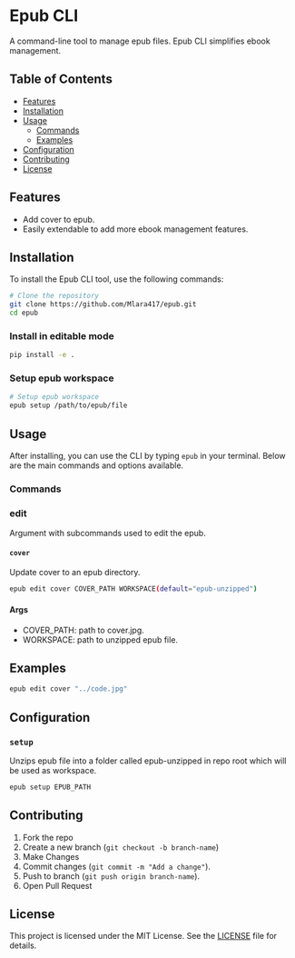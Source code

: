 # Epub CLI

A command-line tool to manage epub files. Epub CLI simplifies ebook management.

## Table of Contents

- [Features](#features)
- [Installation](#installation)
- [Usage](#usage)
  - [Commands](#commands)
  - [Examples](#examples)
- [Configuration](#configuration)
- [Contributing](#contributing)
- [License](#license)

## Features

- Add cover to epub.
- Easily extendable to add more ebook management features.

## Installation

To install the Epub CLI tool, use the following commands:

```bash
# Clone the repository
git clone https://github.com/Mlara417/epub.git
cd epub
```

### Install in editable mode

```bash
pip install -e .
```

### Setup epub workspace

```bash
# Setup epub workspace
epub setup /path/to/epub/file
```

## Usage

After installing, you can use the CLI by typing `epub` in your terminal. Below are the main commands and options available.

### Commands

### edit

Argument with subcommands used to edit the epub.

#### `cover`

Update cover to an epub directory.

```bash
epub edit cover COVER_PATH WORKSPACE(default="epub-unzipped")
```

#### Args

- COVER_PATH: path to cover.jpg.
- WORKSPACE: path to unzipped epub file.

## Examples

```bash
epub edit cover "../code.jpg"
```

## Configuration

### `setup`

Unzips epub file into a folder called epub-unzipped in repo root which will be used as workspace.

```bash
epub setup EPUB_PATH
```

## Contributing

1. Fork the repo
2. Create a new branch (`git checkout -b branch-name`)
3. Make Changes
4. Commit changes (`git commit -m "Add a change"`).
5. Push to branch (`git push origin branch-name`).
6. Open Pull Request

## License

This project is licensed under the MIT License. See the [LICENSE](./LICENSE) file for details.
